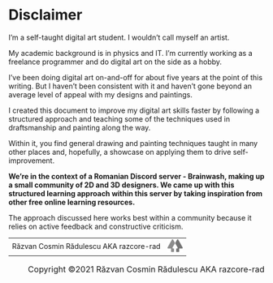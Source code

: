 # Disclaimer

I’m a self-taught digital art student. I wouldn’t call myself an artist.

My academic background is in physics and IT. I’m currently working as a freelance programmer and do digital art on the side as a hobby.

I’ve been doing digital art on-and-off for about five years at the point of this writing. But I haven’t been consistent with it and haven’t gone beyond an average level of appeal with my designs and paintings.

I created this document to improve my digital art skills faster by following a structured approach and teaching some of the techniques used in draftsmanship and painting along the way.

Within it, you find general drawing and painting techniques taught in many other places and, hopefully, a showcase on applying them to drive self-improvement.

**We’re in the context of a Romanian Discord server - Brainwash, making up a small community of 2D and 3D designers. We came up with this structured learning approach within this server by taking inspiration from other free online learning resources.**

The approach discussed here works best within a community because it relies on active feedback and constructive criticism.

<table style="width: 100%">
  <tr>
    <td>Răzvan Cosmin Rădulescu AKA razcore-rad</td>
    <td style="text-align: right">
      <a href="https://linktr.ee/razcore.rad">
        <img style="height: 1.6rem" height="18px" src="./assets/images/icon-linktree.png">
      </a>
    </td>
  </tr>
</table>

<p style="text-align: right; font-size: 1rem">Copyright ©2021 Răzvan Cosmin Rădulescu AKA razcore-rad</p>

